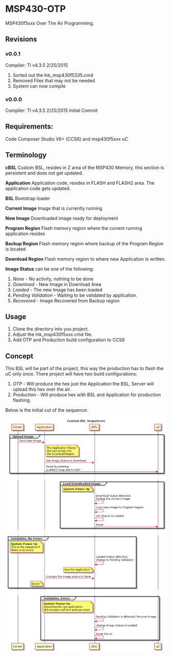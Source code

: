 # MSP430-OTP

MSP430f5xxx Over The Air Programming.

## Revisions

### v0.0.1
Compiler: TI v4.3.5 2/25/2015
1. Sorted out the lnk_msp430f5335.cmd
2. Removed Files that may not be needed
3. System can now compile

### v0.0.0
Compiler: TI v4.3.5 2/25/2015
Initial Commit

## Requirements:

Code Composer Studio V6+ (CCS6) and msp430f5xxx uC

## Terminology

**cBSL** Custom BSL, resides in Z area of the MSP430 Memory, this section is persistent and does not get updated.

**Application** Application code, resides in FLASH and FLASH2 area.  The application code gets updated.

**BSL** Bootstrap loader

**Current Image** Image that is currently running

**New Image** Downloaded image ready for deployment

**Program Region** Flash memory region where the current running application resides

**Backup Region** Flash memory region where backup of the Program Region is located

**Download Region** Flash memory region to where new Application is written.

**Image Status** can be one of the following:

1. *None* - No activity, nothing to be done
2. *Download* - New Image in Download Area
3. *Loaded* - The new Image has been loaded
4. *Pending Validation* - Waiting to be validated by application.
5. *Recovered* - Image Recovered from Backup region

## Usage

1. Clone the directory into you project.
2. Adjust the lnk_msp430f5xxx.cmd file.
3. Add OTP and Production build configuration to CCS6

## Concept

This BSL will be part of the project, this way the production has to flash the uC only once.  There project will have two build configurations:

1. *OTP* - Will produce the hex just the Application the BSL, Server will upload this hex over the air.
2. *Production* - Will produce hex with BSL and Application for production flashing.

Below is the initial cut of the sequence:

![Sequencee](uml/concept.png)



